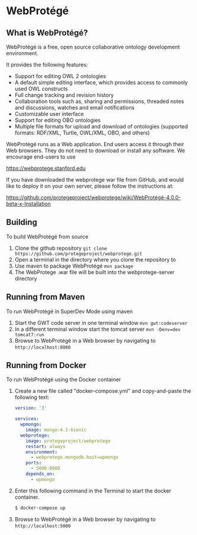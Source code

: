 WebProtégé
==========

What is WebProtégé?
-------------------

WebProtégé is a free, open source collaborative ontology development environment.

It provides the following features:
- Support for editing OWL 2 ontologies
- A default simple editing interface, which provides access to commonly used OWL constructs
- Full change tracking and revision history
- Collaboration tools such as, sharing and permissions, threaded notes and discussions, watches and email notifications
- Customizable user interface
- Support for editing OBO ontologies
- Multiple file formats for upload and download of ontologies (supported formats: RDF/XML, Turtle, OWL/XML, OBO, and others)

WebProtégé runs as a Web application. End users access it through their Web browsers.
They do not need to download or install any software. We encourage end-users to use

https://webprotege.stanford.edu

If you have downloaded the webprotege war file from GitHub, and would like to deploy it on your own server,
please follow the instructions at:

https://github.com/protegeproject/webprotege/wiki/WebProtégé-4.0.0-beta-x-Installation

Building
--------

To build WebProtégé from source

1) Clone the github repository
   ```git clone https://github.com/protegeproject/webprotege.git```
2) Open a terminal in the directory where you clone the repository to
3) Use maven to package WebProtégé
```mvn package```
5) The WebProtege .war file will be built into the webprotege-server directory

Running from Maven
------------------

To run WebProtégé in SuperDev Mode using maven

1) Start the GWT code server in one terminal window
    ```mvn gwt:codeserver```
2) In a different terminal window start the tomcat server
    ```mvn -Denv=dev tomcat7:run```
3) Browse to WebProtégé in a Web browser by navigating to ```http://localhost:8080```

Running from Docker
-------------------

To run WebProtégé using the Docker container

1) Create a new file called "docker-compose.yml" and copy-and-paste the following text:
   ```yml
   version: '3'

   services:
     wpmongo:
       image: mongo:4.1-bionic
     webprotege:
       image: protegeproject/webprotege
       restart: always
       environment:
         - webprotege.mongodb.host=wpmongo
       ports:
         - 5000:8080
       depends_on:
         - wpmongo
   ```
2) Enter this following command in the Terminal to start the docker container.
   ```bash
   $ docker-compose up
   ```
3) Browse to WebProtégé in a Web browser by navigating to ```http://localhost:5000```
